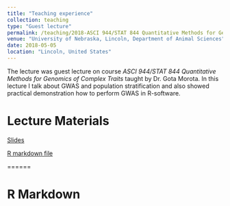```yaml
---
title: "Teaching experience"
collection: teaching
type: "Guest lecture"
permalink: /teaching/2018-ASCI 944/STAT 844 Quantitative Methods for Genomics of Complex Traits 
venue: "University of Nebraska, Lincoln, Department of Animal Sciences"
date: 2018-05-05
location: "Lincoln, United States"
---
```


The lecture was guest lecture on course *ASCI 944/STAT 844 Quantitative Methods for Genomics of Complex Traits*  taught by Dr. Gota Morota. In this lecture I talk about GWAS and population stratification and also showed practical demonstration how to perform GWAS in R-software.

Lecture Materials
======

[Slides](href='https://github.com/whussain2/whussain2.github.io/blob/master/Materials/Teaching/GWAS_Population%20structure.pdf')

[R markdown file](href='https://github.com/whussain2/whussain2.github.io/blob/master/Materials/Teaching/GWAS_R.html')

======

R Markdown
======

